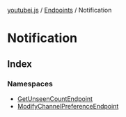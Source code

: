 [youtubei.js](../../../../README.md) / [Endpoints](../../README.md) / Notification

# Notification

## Index

### Namespaces

- [GetUnseenCountEndpoint](namespaces/GetUnseenCountEndpoint/README.md)
- [ModifyChannelPreferenceEndpoint](namespaces/ModifyChannelPreferenceEndpoint/README.md)
